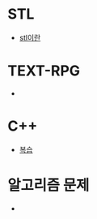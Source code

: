 # STL
- [stl이란](https://github.com/uniye/STL/blob/main/%EB%87%8C%EB%A5%BC%20%EC%9E%90%EA%B7%B9%ED%95%98%EB%8A%94/5%EC%9E%A5STL%EC%86%8C%EA%B0%9C.md)

# TEXT-RPG
- []()

# C++
- [복습](https://github.com/uniye/Jusin/tree/main/23/08)

# 알고리즘 문제
- []()
